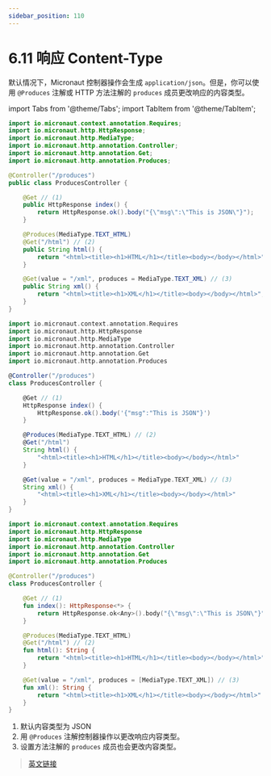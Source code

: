 ```yaml
---
sidebar_position: 110
---
```


# 6.11 响应 Content-Type

默认情况下，Micronaut 控制器操作会生成 `application/json`。但是，你可以使用 `@Produces` 注解或 HTTP 方法注解的 `produces` 成员更改响应的内容类型。

import Tabs from '@theme/Tabs';
import TabItem from '@theme/TabItem';

<Tabs>
  <TabItem value="Java" label="Java" default>

```java
import io.micronaut.context.annotation.Requires;
import io.micronaut.http.HttpResponse;
import io.micronaut.http.MediaType;
import io.micronaut.http.annotation.Controller;
import io.micronaut.http.annotation.Get;
import io.micronaut.http.annotation.Produces;

@Controller("/produces")
public class ProducesController {

    @Get // (1)
    public HttpResponse index() {
        return HttpResponse.ok().body("{\"msg\":\"This is JSON\"}");
    }

    @Produces(MediaType.TEXT_HTML)
    @Get("/html") // (2)
    public String html() {
        return "<html><title><h1>HTML</h1></title><body></body></html>";
    }

    @Get(value = "/xml", produces = MediaType.TEXT_XML) // (3)
    public String xml() {
        return "<html><title><h1>XML</h1></title><body></body></html>";
    }
}
```

  </TabItem>
  <TabItem value="Groovy" label="Groovy">

```groovy
import io.micronaut.context.annotation.Requires
import io.micronaut.http.HttpResponse
import io.micronaut.http.MediaType
import io.micronaut.http.annotation.Controller
import io.micronaut.http.annotation.Get
import io.micronaut.http.annotation.Produces

@Controller("/produces")
class ProducesController {

    @Get // (1)
    HttpResponse index() {
        HttpResponse.ok().body('{"msg":"This is JSON"}')
    }

    @Produces(MediaType.TEXT_HTML) // (2)
    @Get("/html")
    String html() {
        "<html><title><h1>HTML</h1></title><body></body></html>"
    }

    @Get(value = "/xml", produces = MediaType.TEXT_XML) // (3)
    String xml() {
        "<html><title><h1>XML</h1></title><body></body></html>"
    }
}
```

  </TabItem>
  <TabItem value="Kotlin" label="Kotlin">

```kt
import io.micronaut.context.annotation.Requires
import io.micronaut.http.HttpResponse
import io.micronaut.http.MediaType
import io.micronaut.http.annotation.Controller
import io.micronaut.http.annotation.Get
import io.micronaut.http.annotation.Produces

@Controller("/produces")
class ProducesController {

    @Get // (1)
    fun index(): HttpResponse<*> {
        return HttpResponse.ok<Any>().body("{\"msg\":\"This is JSON\"}")
    }

    @Produces(MediaType.TEXT_HTML)
    @Get("/html") // (2)
    fun html(): String {
        return "<html><title><h1>HTML</h1></title><body></body></html>"
    }

    @Get(value = "/xml", produces = [MediaType.TEXT_XML]) // (3)
    fun xml(): String {
        return "<html><title><h1>XML</h1></title><body></body></html>"
    }
}
```

  </TabItem>
</Tabs>

1. 默认内容类型为 JSON
2. 用 `@Produces` 注解控制器操作以更改响应内容类型。
3. 设置方法注解的 `produces` 成员也会更改内容类型。

> [英文链接](https://docs.micronaut.io/3.9.4/guide/index.html#producesAnnotation)
